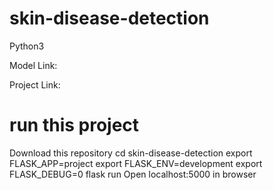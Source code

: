# skin-disease-detection

Python3

Model Link: 

Project Link: 

# run this project

Download this repository
cd skin-disease-detection
export FLASK_APP=project
export FLASK_ENV=development
export FLASK_DEBUG=0
flask run
Open localhost:5000 in browser
